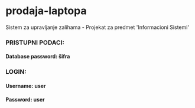 # prodaja-laptopa
 Sistem za upravljanje zalihama - Projekat za predmet 'Informacioni Sistemi'


### PRISTUPNI PODACI:

#### Database password: šifra

### LOGIN:
#### Username: user
#### Password: user
